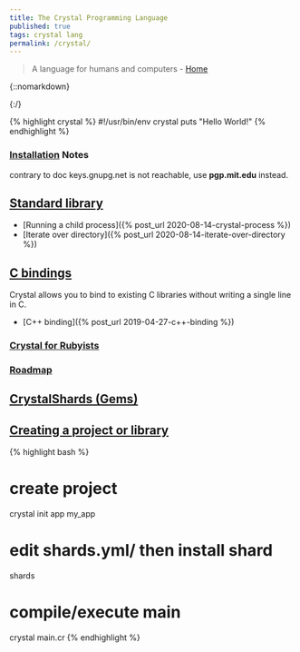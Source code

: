 ```yaml
---
title: The Crystal Programming Language
published: true
tags: crystal lang
permalink: /crystal/
---
```

> A language for humans and computers - [Home](https://crystal-lang.org/)

{::nomarkdown}
<link rel="shortcut icon" href="https://crystal-lang.org/favicon.ico" type="image/x-icon" />
{:/}

{% highlight crystal %}
#!/usr/bin/env crystal
puts "Hello World!"
{% endhighlight %}

### [Installation](https://crystal-lang.org/install/on_ubuntu/) Notes

contrary to doc keys.gnupg.net is not reachable,
use **pgp.mit.edu** instead.

## [Standard library](https://crystal-lang.org/api/)
- [Running a child process]({% post_url 2020-08-14-crystal-process %})
- [Iterate over directory]({% post_url 2020-08-14-iterate-over-directory %})

## [C bindings](https://crystal-lang.org/reference/syntax_and_semantics/c_bindings/)

Crystal allows you to bind to existing C libraries without writing a single line in C.

- [C++ binding]({% post_url 2019-04-27-c++-binding %})


### [Crystal for Rubyists](http://www.crystalforrubyists.com/book/index.html)

### [Roadmap](https://github.com/crystal-lang/crystal/wiki/Roadmap)



## [CrystalShards (Gems)](http://crystalshards.xyz/?sort=updated&page=1)

## [Creating a project or library](https://crystal-lang.org/docs/using_the_compiler/)

{% highlight bash %}
# create project
crystal init app my_app
# edit shards.yml/ then install shard
shards
# compile/execute main
crystal main.cr
{% endhighlight %}


